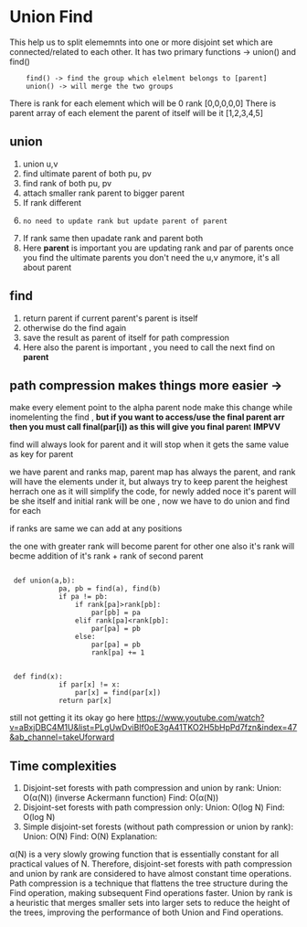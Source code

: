 # Union Find
    
This help us to split elememnts into one or more disjoint set which are connected/related to each other. It has two primary functions -> union() and find()
```
    find() -> find the group which elelment belongs to [parent]
    union() -> will merge the two groups 
```

There is rank for each element which will be 0
rank [0,0,0,0,0]
There is parent array of each element the parent of itself will be it
[1,2,3,4,5]

## union 
1. union u,v
2. find ultimate parent of both pu, pv
3. find rank of both pu, pv
4. attach smaller rank parent to bigger parent
5. If rank different
6.     no need to update rank but update parent of parent
7. If rank same then upadate rank and parent both
8. Here **parent** is important you are updating rank and par of parents once you find the ultimate parents you don't need the u,v anymore, it's all about parent

## find
1. return parent if current parent's parent is itself
2. otherwise do the find again
3. save the result as parent of itself for path compression
4. Here also the parent is important , you need to call the next find on **parent**
   
## path compression makes things more easier ->
make every element point to the alpha parent node make this change while inomelenting the find ,
**but if you want to access/use the final parent arr then you must call final(par[i]) as this will give you final paren**t **IMPVV**


find will always look for parent and it will stop when it gets the same value as key for parent 


we have parent and ranks map, parent map has always the parent, and rank will have the elements under it, but always try to keep parent the heighest herrach one as it will simplify the code, for newly added noce it's parent will be she itself and initial rank will be one , now we have to do union and find for each 


if ranks are same we can add at any positions 


 the one with greater rank will become parent for other one also it's rank will becme addition of it's rank + rank of second parent
 
```

 def union(a,b):
            pa, pb = find(a), find(b)
            if pa != pb:
                if rank[pa]>rank[pb]:
                    par[pb] = pa
                elif rank[pa]<rank[pb]:
                    par[pa] = pb
                else:
                    par[pa] = pb
                    rank[pa] += 1
            

 def find(x):
            if par[x] != x:
                par[x] = find(par[x])
            return par[x] 

```

still not getting it its okay go here https://www.youtube.com/watch?v=aBxjDBC4M1U&list=PLgUwDviBIf0oE3gA41TKO2H5bHpPd7fzn&index=47&ab_channel=takeUforward

## Time complexities

1. Disjoint-set forests with path compression and union by rank:
    Union: O(α(N)) (inverse Ackermann function)
    Find: O(α(N))
2. Disjoint-set forests with path compression only:
    Union: O(log N)
    Find: O(log N)
3. Simple disjoint-set forests (without path compression or union by rank):
    Union: O(N)
    Find: O(N)
Explanation:

α(N) is a very slowly growing function that is essentially constant for all practical values of N. Therefore, disjoint-set forests with path compression and union by rank are considered to have almost constant time operations.
Path compression is a technique that flattens the tree structure during the Find operation, making subsequent Find operations faster.
Union by rank is a heuristic that merges smaller sets into larger sets to reduce the height of the trees, improving the performance of both Union and Find operations.
